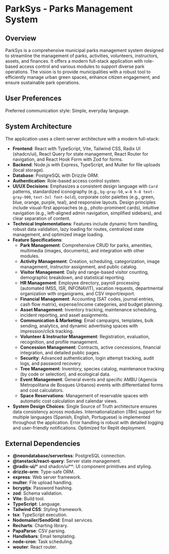 # ParkSys - Parks Management System

## Overview
ParkSys is a comprehensive municipal parks management system designed to streamline the management of parks, activities, volunteers, instructors, assets, and finances. It offers a modern full-stack application with role-based access control and various modules to support diverse park operations. The vision is to provide municipalities with a robust tool to efficiently manage urban green spaces, enhance citizen engagement, and ensure sustainable park operations.

## User Preferences
Preferred communication style: Simple, everyday language.

## System Architecture
The application uses a client-server architecture with a modern full-stack:
- **Frontend**: React with TypeScript, Vite, Tailwind CSS, Radix UI (shadcn/ui), React Query for state management, React Router for navigation, and React Hook Form with Zod for forms.
- **Backend**: Node.js with Express, TypeScript, and Multer for file uploads (local storage).
- **Database**: PostgreSQL with Drizzle ORM.
- **Authentication**: Role-based access control system.
- **UI/UX Decisions**: Emphasizes a consistent design language with `Card` patterns, standardized iconography (e.g., `bg-gray-50`, `w-8 h-8 text-gray-900`, `text-3xl font-bold`), corporate color palettes (e.g., green, blue, orange, purple, teal), and responsive layouts. Design principles include visual-first approaches (e.g., photo-prominent cards), intuitive navigation (e.g., left-aligned admin navigation, simplified sidebars), and clear separation of content.
- **Technical Implementations**: Features include dynamic form handling, robust data validation, lazy loading for routes, centralized state management, and optimized image loading.
- **Feature Specifications**:
    - **Park Management**: Comprehensive CRUD for parks, amenities, multimedia (images, documents), and integration with other modules.
    - **Activity Management**: Creation, scheduling, categorization, image management, instructor assignment, and public catalog.
    - **Visitor Management**: Daily and range-based visitor counting, demographic breakdown, and statistical reporting.
    - **HR Management**: Employee directory, payroll processing (automated IMSS, ISR, INFONAVIT), vacation requests, departmental organization with organigrams, and CSV import/export.
    - **Financial Management**: Accounting (SAT codes, journal entries, cash flow matrix), expense/income categories, and budget planning.
    - **Asset Management**: Inventory tracking, maintenance scheduling, incident reporting, and asset assignments.
    - **Communication & Marketing**: Email campaigns, templates, bulk sending, analytics, and dynamic advertising spaces with impression/click tracking.
    - **Volunteer & Instructor Management**: Registration, evaluation, recognition, and profile management.
    - **Concession Management**: Contracts, active concessions, financial integration, and detailed public pages.
    - **Security**: Advanced authentication, login attempt tracking, audit logs, and password recovery.
    - **Tree Management**: Inventory, species catalog, maintenance tracking (by code or selection), and ecological data.
    - **Event Management**: General events and specific AMBU (Agencia Metropolitana de Bosques Urbanos) events with differentiated forms and cost calculators.
    - **Space Reservations**: Management of reservable spaces with automatic cost calculation and calendar views.
- **System Design Choices**: Single Source of Truth architecture ensures data consistency across modules. Internationalization (i18n) support for multiple languages (Spanish, English, Portuguese) is implemented throughout the application. Error handling is robust with detailed logging and user-friendly notifications. Optimized for Replit deployment.

## External Dependencies
- **@neondatabase/serverless**: PostgreSQL connection.
- **@tanstack/react-query**: Server state management.
- **@radix-ui/*** and shadcn/ui**: UI component primitives and styling.
- **drizzle-orm**: Type-safe ORM.
- **express**: Web server framework.
- **multer**: File upload handling.
- **bcryptjs**: Password hashing.
- **zod**: Schema validation.
- **Vite**: Build tool.
- **TypeScript**: Language.
- **Tailwind CSS**: Styling framework.
- **tsx**: TypeScript execution.
- **Nodemailer/SendGrid**: Email services.
- **Recharts**: Charting library.
- **PapaParse**: CSV parsing.
- **Handlebars**: Email templating.
- **node-cron**: Task scheduling.
- **wouter**: React router.
